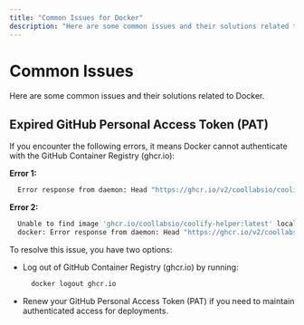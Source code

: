 ```yaml
---
title: "Common Issues for Docker"
description: "Here are some common issues and their solutions related to Docker."
---
```

# Common Issues

Here are some common issues and their solutions related to Docker.

## Expired GitHub Personal Access Token (PAT)
If you encounter the following errors, it means Docker cannot authenticate with the GitHub Container Registry (ghcr.io):

**Error 1:**
```sh
  Error response from daemon: Head "https://ghcr.io/v2/coollabsio/coolify-helper/manifests/1.0.1": unauthorized: authentication required
```

**Error 2:**
```sh
  Unable to find image 'ghcr.io/coollabsio/coolify-helper:latest' locally
  docker: Error response from daemon: Head "https://ghcr.io/v2/coollabsio/coolify-helper/manifests/latest": denied: denied
```

To resolve this issue, you have two options:
- Log out of GitHub Container Registry (ghcr.io) by running:
  ```sh
    docker logout ghcr.io
  ```
- Renew your GitHub Personal Access Token (PAT) if you need to maintain authenticated access for deployments.
